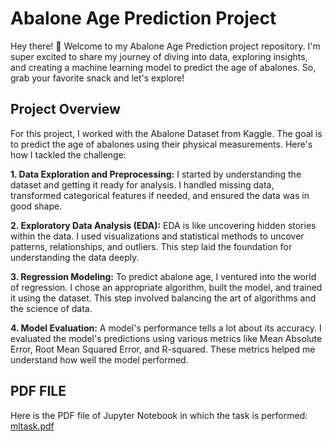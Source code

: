 # Abalone Age Prediction Project
Hey there! 👋 Welcome to my Abalone Age Prediction project repository. I'm super excited to share my journey of diving into data, exploring insights, and creating a machine learning model to predict the age of abalones. So, grab your favorite snack and let's explore!

## Project Overview
For this project, I worked with the Abalone Dataset from Kaggle. The goal is to predict the age of abalones using their physical measurements. Here's how I tackled the challenge:

**1. Data Exploration and Preprocessing:** I started by understanding the dataset and getting it ready for analysis. I handled missing data, transformed categorical features if needed, and ensured the data was in good shape.

**2. Exploratory Data Analysis (EDA):** EDA is like uncovering hidden stories within the data. I used visualizations and statistical methods to uncover patterns, relationships, and outliers. This step laid the foundation for understanding the data deeply.

**3. Regression Modeling:** To predict abalone age, I ventured into the world of regression. I chose an appropriate algorithm, built the model, and trained it using the dataset. This step involved balancing the art of algorithms and the science of data.

**4. Model Evaluation:** A model's performance tells a lot about its accuracy. I evaluated the model's predictions using various metrics like Mean Absolute Error, Root Mean Squared Error, and R-squared. These metrics helped me understand how well the model performed.

## PDF FILE
Here is the PDF file of Jupyter Notebook in which the task is performed:
[mltask.pdf](https://github.com/harshk04/GDSC-TASK/files/12315996/model2.pdf)

